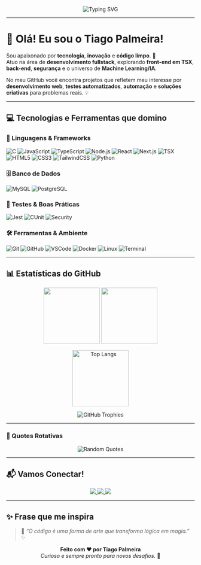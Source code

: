 <p align="center">
  <img src="https://readme-typing-svg.herokuapp.com?font=Fira+Code&pause=1000&color=36BCF7&center=true&vCenter=true&width=600&lines=Olá!+Eu+sou+o+Tiago+Palmeira!;Fullstack+Dev+e+apaixonado+por+código;Explorando+Machine+Learning+e+IA;Bem-vindo+ao+meu+GitHub!+🚀" alt="Typing SVG" />
</p>

---

# 👋 Olá! Eu sou o Tiago Palmeira!

Sou apaixonado por **tecnologia**, **inovação** e **código limpo**. 🚀  
Atuo na área de **desenvolvimento fullstack**, explorando **front-end em TSX**, **back-end**, **segurança** e o universo de **Machine Learning/IA**.  

No meu GitHub você encontra projetos que refletem meu interesse por **desenvolvimento web**, **testes automatizados**, **automação** e **soluções criativas** para problemas reais. 💡

---

## 💻 Tecnologias e Ferramentas que domino

### 🧠 Linguagens & Frameworks
![C](https://img.shields.io/badge/-C-A8B9CC?logo=c&logoColor=white)
![JavaScript](https://img.shields.io/badge/-JavaScript-F7DF1E?logo=javascript&logoColor=000)
![TypeScript](https://img.shields.io/badge/-TypeScript-3178C6?logo=typescript&logoColor=fff)
![Node.js](https://img.shields.io/badge/-Node.js-339933?logo=node.js&logoColor=fff)
![React](https://img.shields.io/badge/-React-61DAFB?logo=react&logoColor=000)
![Next.js](https://img.shields.io/badge/-Next.js-000000?logo=next.js&logoColor=fff)
![TSX](https://img.shields.io/badge/-TSX-3178C6?logo=react&logoColor=fff)
![HTML5](https://img.shields.io/badge/-HTML5-E34F26?logo=html5&logoColor=fff)
![CSS3](https://img.shields.io/badge/-CSS3-1572B6?logo=css3&logoColor=fff)
![TailwindCSS](https://img.shields.io/badge/-TailwindCSS-38B2AC?logo=tailwindcss&logoColor=fff)
![Python](https://img.shields.io/badge/-Python-3776AB?logo=python&logoColor=fff)

### 🗄️ Banco de Dados
![MySQL](https://img.shields.io/badge/-MySQL-4479A1?logo=mysql&logoColor=fff)
![PostgreSQL](https://img.shields.io/badge/-PostgreSQL-336791?logo=postgresql&logoColor=fff)

### 🧪 Testes & Boas Práticas
![Jest](https://img.shields.io/badge/-Jest-C21325?logo=jest&logoColor=fff)
![CUnit](https://img.shields.io/badge/-CUnit-555555?logo=c&logoColor=fff)
![Security](https://img.shields.io/badge/-Segurança-2E8B57?logo=shield&logoColor=fff)

### 🛠️ Ferramentas & Ambiente
![Git](https://img.shields.io/badge/-Git-F05032?logo=git&logoColor=fff)
![GitHub](https://img.shields.io/badge/-GitHub-181717?logo=github)
![VSCode](https://img.shields.io/badge/-VSCode-007ACC?logo=visual-studio-code&logoColor=fff)
![Docker](https://img.shields.io/badge/-Docker-2496ED?logo=docker&logoColor=fff)
![Linux](https://img.shields.io/badge/-Linux-FCC624?logo=linux&logoColor=000)
![Terminal](https://img.shields.io/badge/-Terminal-4D4D4D?logo=gnu-bash&logoColor=fff)

---

## 📊 Estatísticas do GitHub

<p align="center">
  <img src="https://github-readme-stats.vercel.app/api?username=Tiagopalmeira&show_icons=true&theme=radical&count_private=true" height="150"/>
  <img src="https://github-readme-streak-stats.herokuapp.com/?user=Tiagopalmeira&theme=radical" height="150"/>
</p>

<p align="center">
  <img src="https://github-readme-stats.vercel.app/api/top-langs/?username=Tiagopalmeira&layout=compact&theme=radical" alt="Top Langs" height="150"/>
</p>

<p align="center">
  <img src="https://github-profile-trophy.vercel.app/?username=Tiagopalmeira&theme=radical&margin-w=8&margin-h=8&no-frame=true" alt="GitHub Trophies"/>
</p>

---

### 💬 Quotes Rotativas
<p align="center">
  <img src="https://quotes-github-readme.vercel.app/api?type=horizontal&quotes=5" alt="Random Quotes"/>
</p>

---

## 📬 Vamos Conectar!

<p align="center">
  <a href="https://www.facebook.com/profile.php?id=100031440456497">
    <img src="https://img.shields.io/badge/Facebook-1877F2?style=for-the-badge&logo=facebook&logoColor=white"/>
  </a>
  <a href="https://instagram.com/Tiago.palmeira_7">
    <img src="https://img.shields.io/badge/Instagram-E4405F?style=for-the-badge&logo=instagram&logoColor=white"/>
  </a>
  <a href="https://br.linkedin.com/in/tiago-palmeira123">
    <img src="https://img.shields.io/badge/LinkedIn-0077B5?style=for-the-badge&logo=linkedin&logoColor=white"/>
  </a>
</p>

---

## ✨ Frase que me inspira


> 💬 *“O código é uma forma de arte que transforma lógica em magia.”* ✨  


<p align="center">
  <b>Feito com ❤️ por Tiago Palmeira</b><br/>
  <i>Curioso e sempre pronto para novos desafios.</i> 🚀
</p>
